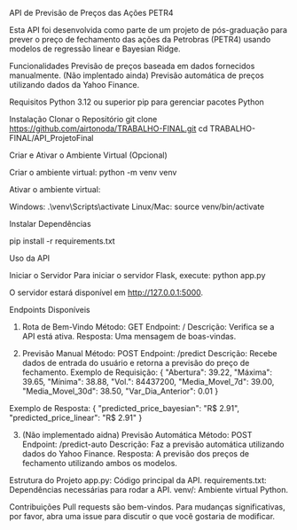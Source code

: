 API de Previsão de Preços das Ações PETR4

Esta API foi desenvolvida como parte de um projeto de pós-graduação para prever o preço de fechamento das ações da Petrobras (PETR4) usando modelos de regressão linear e Bayesian Ridge.

Funcionalidades
Previsão de preços baseada em dados fornecidos manualmente.
(Não implentado ainda) Previsão automática de preços utilizando dados da Yahoo Finance.

Requisitos
Python 3.12 ou superior
pip para gerenciar pacotes Python

Instalação
Clonar o Repositório
git clone https://github.com/airtonoda/TRABALHO-FINAL.git
cd TRABALHO-FINAL/API_ProjetoFinal

Criar e Ativar o Ambiente Virtual (Opcional)

Criar o ambiente virtual:
python -m venv venv

Ativar o ambiente virtual:

Windows:
.\venv\Scripts\activate
Linux/Mac:
source venv/bin/activate

Instalar Dependências

pip install -r requirements.txt

Uso da API

Iniciar o Servidor
Para iniciar o servidor Flask, execute:
python app.py

O servidor estará disponível em http://127.0.0.1:5000.

Endpoints Disponíveis
1. Rota de Bem-Vindo
Método: GET
Endpoint: /
Descrição: Verifica se a API está ativa.
Resposta: Uma mensagem de boas-vindas.

2. Previsão Manual
Método: POST
Endpoint: /predict
Descrição: Recebe dados de entrada do usuário e retorna a previsão do preço de fechamento.
Exemplo de Requisição:
{
  "Abertura": 39.22,
  "Máxima": 39.65,
  "Mínima": 38.88,
  "Vol.": 84437200,
  "Media_Movel_7d": 39.00,
  "Media_Movel_30d": 38.50,
  "Var_Dia_Anterior": 0.01
}

Exemplo de Resposta:
{
  "predicted_price_bayesian": "R$ 2.91",
  "predicted_price_linear": "R$ 2.91"
}

3. (Não implementado aidna) Previsão Automática
Método: POST
Endpoint: /predict-auto
Descrição: Faz a previsão automática utilizando dados do Yahoo Finance.
Resposta: A previsão dos preços de fechamento utilizando ambos os modelos.

Estrutura do Projeto
app.py: Código principal da API.
requirements.txt: Dependências necessárias para rodar a API.
venv/: Ambiente virtual Python.

Contribuições
Pull requests são bem-vindos. Para mudanças significativas, por favor, abra uma issue para discutir o que você gostaria de modificar.

